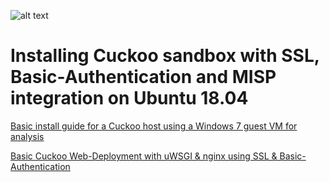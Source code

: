 ![alt text](https://s3-us-west-1.amazonaws.com/umbrella-blog-uploads/wp-content/uploads/2015/03/cuckoo.png)
# Installing Cuckoo sandbox with SSL, Basic-Authentication and MISP integration on Ubuntu 18.04
[Basic install guide for a Cuckoo host using a Windows 7 guest VM for analysis](https://github.com/pentestjosh/cuckoo-web/blob/master/cuckoo-install.md)

[Basic Cuckoo Web-Deployment with uWSGI & nginx using SSL & Basic-Authentication](https://github.com/pentestjosh/cuckoo-web/blob/master/cuckoo-web-deployment.md)

